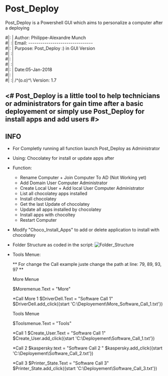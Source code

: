 # Post_Deploy
Post_Deploy is a Powershell GUI which aims to personalize a computer after a deploying 

#|: | Author:  Philippe-Alexandre Munch                           
#| :| Email:   --------------------------------                   
#|: | Purpose: Post_Deploy :)  in GUI Version                     
#| :|                                                             
#|: |                      						                  
#| :|                                                             
#|: |         		Date:05-Jan-2018                             
#|: |                                                      
#| :| 	/^(o.o)^\    Version: 1.7           	                  


<# Post_Deploy is a little tool to help technicians or administrators for gain time after a basic deployement or simply use Post_Deploy for install apps and add users #>
----------------------------------------------------------------------------------------------------------------------------------------
   
   
INFO
----
   
   - For Completly running all function launch Post_Deploy as Administrator
   
   - Using: Chocolatey for install or update apps after
   
   - Function:
       - Rename Computer + Join Computer To AD (Not Working yet)
       - Add Domain User Computer Administrator
       - Create Local User + Add local User Computer Administrator
       - List all chocolatey apps installed
       - Install chocolatey
       - Get the last Update of chocolatey
       - Update all apps installed by chocolatey
       - Install apps with chocoltey
       - Restart Computer
       
   - Modify "Choco_Install_Apps" to add or delete application to install with chocolatey
            
   - Folder Structure as coded in the script:
   ![Folder_Structure](https://user-images.githubusercontent.com/18190054/65708353-ae8d8980-e08e-11e9-9c0a-9ac5d9bf9095.png)

 
   - Tools Menue:

      ** For change the Call example juste change the path at line: 79, 89, 93, 97 **


      More Menue 


      $Moremenue.Text = "More"

      *Call More 1
      $DriverDell.Text = "Software Call 1"
      $DriverDell.add_click({start 'C:\Deployement\More_Software_Call_1.txt'})

      Tools Menue


      $Toolsmenue.Text = "Tools"

      *Call 1
      $Create_User.Text = "Software Call 1"
      $Create_User.add_click({start 'C:\Deployement\Software_Call_1.txt'})

      *Call 2
      $kaspersky.text = "Software Call 2 "
      $kaspersky.add_click({start 'C:\Deployement\Software_Call_2.txt'})

      *Call 3
      $Printer_State.Text = "Software Call 3"
      $Printer_State.add_click({start 'C:\Deployement\Software_Call_3.txt'})
